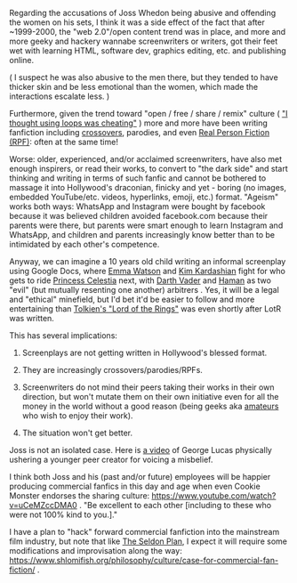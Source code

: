 Regarding the accusations of Joss Whedon being abusive and offending the women
on his sets, I think it was a side effect of the fact that after ~1999-2000, the
"web 2.0"/open content trend was in place, and more and more geeky and hackery
wannabe screenwriters or writers, got their feet wet with learning HTML,
software dev, graphics editing, etc. and publishing online.

( I suspect he was also abusive to the men there, but they tended to have thicker
skin and be less emotional than the women, which made the interactions
escalate less. )

Furthermore, given the trend toward "open / free / share / remix"
culture ( ["I thought using loops was cheating"](https://www.reddit.com/r/edmproduction/comments/60zh48/do_you_ever_feel_like_your_cheating_by_using/dfasidh/) )
more and more have been writing fanfiction including [crossovers](https://en.wikipedia.org/wiki/Crossover_28fiction%29), parodies, and even [Real Person Fiction (RPF)](https://en.wikipedia.org/wiki/Real_person_fiction): often at the same time!

Worse: older, experienced, and/or acclaimed screenwriters, have also met enough
inspirers, or read their works, to convert to "the dark side" and start thinking and writing in terms
of such fanfic and cannot be bothered to massage it into Hollywood's draconian,
finicky and yet - boring (no images, embedded YouTube/etc. videos, hyperlinks, emoji,
etc.) format. "Ageism" works both ways: WhatsApp and Instagram were bought by
facebook because it was believed children avoided facebook.com because
their parents were there, but parents were smart enough to learn Instagram
and WhatsApp, and children and parents increasingly know better than to
be intimidated by each other's competence.

Anyway, we can imagine a 10 years old child writing an informal screenplay
using Google Docs,
where [Emma Watson](https://en.wikipedia.org/wiki/Emma_Watson)
and [Kim Kardashian](https://en.wikipedia.org/wiki/Kim_Kardashian) fight
for who gets to ride [Princess Celestia](https://mlp.fandom.com/wiki/Princess_Celestia)
next, with [Darth Vader](https://en.wikipedia.org/wiki/Darth_Vader)
and [Haman](https://en.wikipedia.org/wiki/Haman) as two "evil" (but mutually
resenting one another) arbitrers . Yes, it will be a legal
and "ethical" minefield, but I'd bet it'd be easier to follow and more
entertaining than [Tolkien's "Lord of the Rings"](https://en.wikipedia.org/wiki/The_Lord_of_the_Rings)
was even shortly after LotR was written.

This has several implications:

1. Screenplays are not getting written in Hollywood's blessed format.

2. They are increasingly crossovers/parodies/RPFs.

3. Screenwriters do not mind their peers taking their works in their own
direction, but won't mutate them on their own initiative even for all the money in the world without a good reason (being geeks aka [amateurs](https://en.wikipedia.org/wiki/Amateur) who wish to enjoy their work).

4. The situation won't get better.

Joss is not an isolated case. Here is [a video](https://www.youtube.com/watch?v=Bq30vO3K4Lw)
of George Lucas physically ushering a younger peer creator for voicing
a misbelief.

I think both Joss and his (past and/or future) employees will be happier
producing commercial fanfics in this day and age when even Cookie Monster
endorses the sharing culture: https://www.youtube.com/watch?v=uCeMZccDMA0 .
"Be excellent to each other [including to these who were not 100% kind
to you.]."

I have a plan to "hack" forward commercial fanfiction into the mainstream film industry, but note that like [The Seldon Plan](https://www.shlomifish.org/philosophy/psychology/changing-the-seldon-plan/), I expect it will require some modifications and improvisation along the way: https://www.shlomifish.org/philosophy/culture/case-for-commercial-fan-fiction/ .

